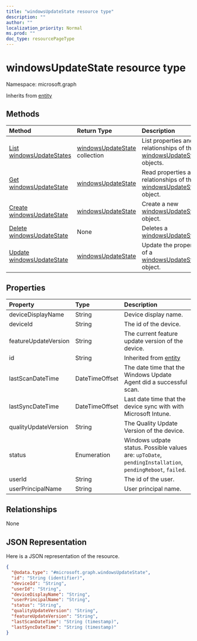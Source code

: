 ```yaml
---
title: "windowsUpdateState resource type"
description: ""
author: ""
localization_priority: Normal
ms.prod: ""
doc_type: resourcePageType
---
```


# windowsUpdateState resource type


Namespace: microsoft.graph




Inherits from [entity](../resources/entity.md)

## Methods
|Method|Return Type|Description|
|:---|:---|:---|
|[List windowsUpdateStates](../api/windowsupdatestate-list.md)|[windowsUpdateState](../resources/windowsupdatestate.md) collection|List properties and relationships of the [windowsUpdateState](../resources/windowsupdatestate.md) objects.|
|[Get windowsUpdateState](../api/windowsupdatestate-get.md)|[windowsUpdateState](../resources/windowsupdatestate.md)|Read properties and relationships of the [windowsUpdateState](../resources/windowsupdatestate.md) object.|
|[Create windowsUpdateState](../api/windowsupdatestate-create.md)|[windowsUpdateState](../resources/windowsupdatestate.md)|Create a new [windowsUpdateState](../resources/windowsupdatestate.md) object.|
|[Delete windowsUpdateState](../api/windowsupdatestate-delete.md)|None|Deletes a [windowsUpdateState](../resources/windowsupdatestate.md).|
|[Update windowsUpdateState](../api/windowsupdatestate-update.md)|[windowsUpdateState](../resources/windowsupdatestate.md)|Update the properties of a [windowsUpdateState](../resources/windowsupdatestate.md) object.|

## Properties
|Property|Type|Description|
|:---|:---|:---|
|deviceDisplayName|String|Device display name.|
|deviceId|String|The id of the device.|
|featureUpdateVersion|String|The current feature update version of the device.|
|id|String| Inherited from [entity](../resources/entity.md)|
|lastScanDateTime|DateTimeOffset|The date time that the Windows Update Agent did a successful scan.|
|lastSyncDateTime|DateTimeOffset|Last date time that the device sync with with Microsoft Intune.|
|qualityUpdateVersion|String|The Quality Update Version of the device.|
|status|Enumeration|Windows udpate status. Possible values are: `upToDate`, `pendingInstallation`, `pendingReboot`, `failed`.|
|userId|String|The id of the user.|
|userPrincipalName|String|User principal name.|

## Relationships
None

## JSON Representation
Here is a JSON representation of the resource.
<!-- {
  "blockType": "resource",
  "keyProperty": "id",
  "@odata.type": "microsoft.graph.windowsUpdateState",
  "baseType": "microsoft.graph.entity",
  "openType": false
}
-->
``` json
{
  "@odata.type": "#microsoft.graph.windowsUpdateState",
  "id": "String (identifier)",
  "deviceId": "String",
  "userId": "String",
  "deviceDisplayName": "String",
  "userPrincipalName": "String",
  "status": "String",
  "qualityUpdateVersion": "String",
  "featureUpdateVersion": "String",
  "lastScanDateTime": "String (timestamp)",
  "lastSyncDateTime": "String (timestamp)"
}
```

